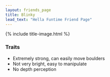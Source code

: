 ```yaml
---
layout: friends_page
title: Blinky
lead_text: "Hella Funtime Friend Page" 
---
```

{% include title-image.html %}

### Traits

* Extremely strong, can easily move boulders
* Not very bright, easy to manipulate
* No depth perception
